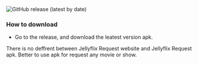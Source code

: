 <img alt="GitHub release (latest by date)" src="https://img.shields.io/github/v/release/xenoncolt/Jellyflix_Request_Mobile?style=for-the-badge">


### How to download
- Go to the release, and download the leatest version apk.


There is no deffrent between Jellyflix Request website and Jellyflix Request apk. Better to use apk for request any movie or show.
